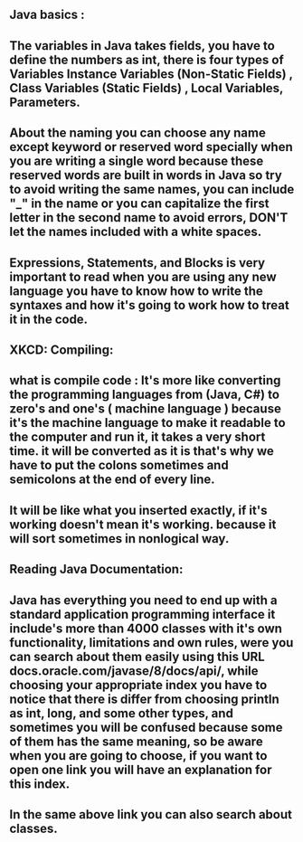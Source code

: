 ## Java basics : 

## The variables in Java takes fields, you have to define the numbers as int, there is four types of Variables **Instance Variables (Non-Static Fields)** , **Class Variables (Static Fields)** , **Local Variables**, **Parameters**.

## About the naming you can choose any name except keyword or reserved word specially when you are writing a single word because these reserved words are built in words in Java so try to avoid writing the same names, you can include "_" in the name or you can capitalize the first letter in the second name to avoid errors, DON'T let the names included with a white spaces.

## Expressions, Statements, and Blocks is very important to read when you are using any new language you have to know how to write the syntaxes and how it's going to work how to treat it in the code. 


## XKCD: Compiling:

## what is compile code : It's more like converting the programming languages from (Java, C#) to zero's and one's ( machine language ) because it's the machine language to make it readable to the computer and run it, it takes a very short time. it will be converted as it is that's why we have to put the colons sometimes and semicolons at the end of every line.

## It will be like what you inserted exactly, if it's working doesn't mean it's working. because it will sort sometimes in nonlogical way.

## Reading Java Documentation:

## Java has everything you need to end up with a standard application programming interface it include's more than 4000 classes with it's own functionality, limitations and own rules, were you can search about them easily using this URL **docs.oracle.com/javase/8/docs/api/**, while choosing your appropriate index you have to notice that there is differ from choosing println as int, long, and some other types, and sometimes you will be confused because some of them has the same meaning, so be aware when you are going to choose, if you want to open one link you will have an explanation for this index.

## In the same above link you can also search about classes.


